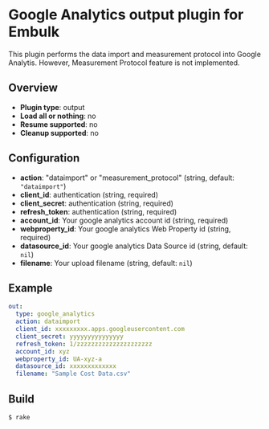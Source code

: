 # Google Analytics output plugin for Embulk
This plugin performs the data import and measurement protocol into Google Analytis.
However, Measurement Protocol feature is not implemented.

## Overview
* **Plugin type**: output
* **Load all or nothing**: no
* **Resume supported**: no
* **Cleanup supported**: no

## Configuration
- **action**: "dataimport" or "measurement_protocol" (string, default: `"dataimport"`)
- **client_id**: authentication (string, required)
- **client_secret**: authentication (string, required)
- **refresh_token**: authentication (string, required)
- **account_id**: Your google analytics account id (string, required)
- **webproperty_id**: Your google analytics Web Property id (string, required)
- **datasource_id**: Your google analytics Data Source id (string, default: `nil`)
- **filename**: Your upload filename (string, default: `nil`)

## Example

```yaml
out:
  type: google_analytics
  action: dataimport
  client_id: xxxxxxxxx.apps.googleusercontent.com
  client_secret: yyyyyyyyyyyyyyy
  refresh_token: 1/zzzzzzzzzzzzzzzzzzzzz
  account_id: xyz
  webproperty_id: UA-xyz-a
  datasource_id: xxxxxxxxxxxxx
  filename: "Sample Cost Data.csv"
```


## Build

```
$ rake
```
